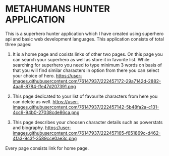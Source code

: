 # METAHUMANS HUNTER APPLICATION
This is a superhero hunter application which I have created using superhero api and basic web development languages.
This application consists of total three pages:

1. It is a home page and cosists links of other two pages. On this page you can search your superhero as well as store it in favorite list.
While searching for superhero you need to type minimum 3 words on basis of that you will find similar characters in option from there you can select
your choice of hero.
https://user-images.githubusercontent.com/76147937/222457172-29a7142d-2882-4aa6-8784-ffe47d207391.png

2. This page dedicated to your list of favourite characters from here you can delete as well.
https://user-images.githubusercontent.com/76147937/222457142-5b48fa2a-c131-4cc9-94b0-27038cde86ca.png

3. This page describes your choosen character details such as powerstats and biography.
https://user-images.githubusercontent.com/76147937/222457165-f651869c-d462-4fa3-9c3f-3589cce0ae3c.png

Every page consists link for home page.

